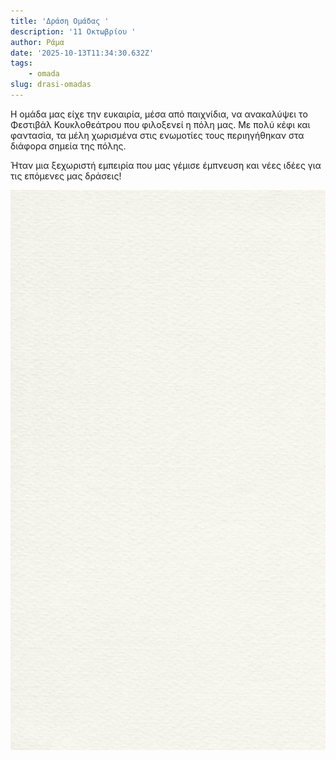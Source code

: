 ```yaml
---
title: 'Δράση Ομάδας '
description: '11 Οκτωβρίου '
author: Ράμα
date: '2025-10-13T11:34:30.632Z'
tags: 
    - omada
slug: drasi-omadas
---
```

Η ομάδα μας είχε την ευκαιρία, μέσα από παιχνίδια, να ανακαλύψει το Φεστιβάλ Κουκλοθεάτρου που φιλοξενεί η πόλη μας. Με πολύ κέφι και φαντασία, τα μέλη χωρισμένα στις ενωμοτίες τους περιηγήθηκαν στα διάφορα σημεία της πόλης.

Ήταν μια ξεχωριστή εμπειρία που μας γέμισε έμπνευση και νέες ιδέες για τις επόμενες μας δράσεις!

![](https://github.com/KDesp73/2osysthma/raw/refs/heads/main/public/content/blog/assets/beige-brown-simple-photo-collage-summer-mood-animated-instagram-story-1-gif)
